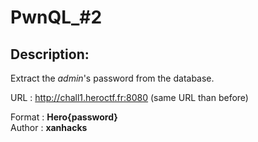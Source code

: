 
# PwnQL_#2
## Description:
Extract the *admin*'s password from the database.

URL : http://chall1.heroctf.fr:8080 (same URL than before)

Format : **Hero{password}**<br>
Author : **xanhacks**

